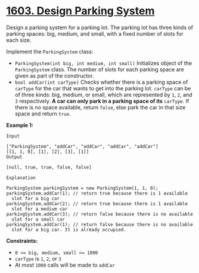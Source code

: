 # [1603. Design Parking System](https://leetcode.com/problems/design-parking-system/description/)

Design a parking system for a parking lot. The parking lot has three kinds of
parking spaces: big, medium, and small, with a fixed number of slots for
each size.

Implement the `ParkingSystem` class:

- `ParkingSystem(int big, int medium, int small)` Initializes object of the
`ParkingSystem` class. The number of slots for each parking space are given
as part of the constructor.
- `bool addCar(int carType)` Checks whether there is a parking space of
`carType` for the car that wants to get into the parking lot. `carType` can
be of three kinds: big, medium, or small, which are represented by `1`, `2`,
and `3` respectively. **A car can only park in a parking space of its**
`carType`. If there is no space available, return `false`, else park the
car in that size space and return `true`.

**Example 1:**

```
Input

["ParkingSystem", "addCar", "addCar", "addCar", "addCar"]
[[1, 1, 0], [1], [2], [3], [1]]
Output

[null, true, true, false, false]

Explanation

ParkingSystem parkingSystem = new ParkingSystem(1, 1, 0);
parkingSystem.addCar(1); // return true because there is 1 available
  slot for a big car
parkingSystem.addCar(2); // return true because there is 1 available
  slot for a medium car
parkingSystem.addCar(3); // return false because there is no available
  slot for a small car
parkingSystem.addCar(1); // return false because there is no available
  slot for a big car. It is already occupied.
```

**Constraints:**

- `0 <= big, medium, small <= 1000`
- `carType` is `1`, `2`, or `3`
- At most `1000` calls will be made to `addCar`
